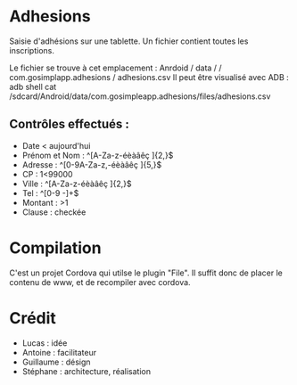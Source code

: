 # Adhesions
Saisie d'adhésions sur une tablette. Un fichier contient toutes les inscriptions.

Le fichier se trouve à cet emplacement : Anrdoid / data / / com.gosimplapp.adhesions / adhesions.csv
Il peut être visualisé avec ADB : adb shell cat /sdcard/Android/data/com.gosimpleapp.adhesions/files/adhesions.csv

## Contrôles effectués :

* Date < aujourd'hui
* Prénom et Nom : ^[A-Za-z\-éèàâêç ]{2,}$
* Adresse : ^[0-9A-Za-z,\-éèàâêç ]{5,}$
* CP      : 1<99000
* Ville : ^[A-Za-z\-éèàâêç ]{2,}$
* Tel : ^[0-9 \-]+$
* Montant : >1
* Clause : checkée

# Compilation 
C'est un projet Cordova qui utilse le plugin "File". Il suffit donc de placer le contenu de www, et de recompiler avec cordova.

# Crédit

* Lucas : idée 
* Antoine : facilitateur
* Guillaume : désign
* Stéphane : architecture, réalisation

